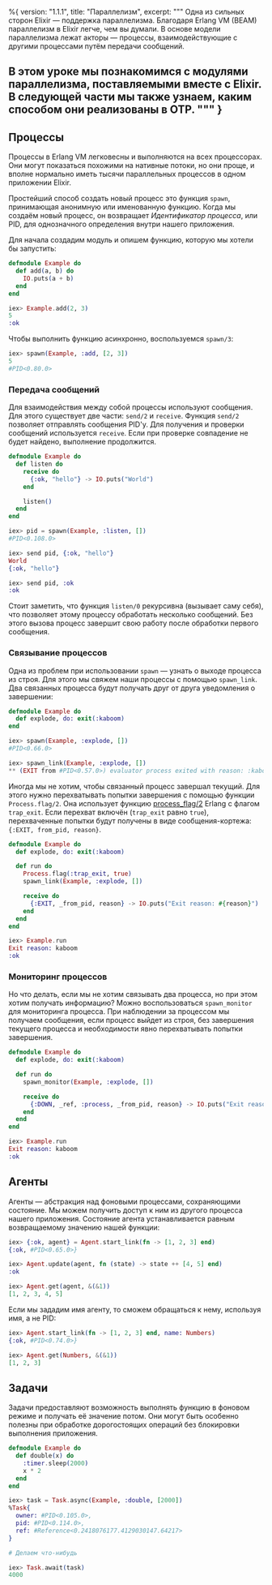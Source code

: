%{
  version: "1.1.1",
  title: "Параллелизм",
  excerpt: """
  Одна из сильных сторон Elixir &mdash; поддержка параллелизма.
  Благодаря Erlang VM (BEAM) параллелизм в Elixir легче, чем вы думали.
  В основе модели параллелизма лежат акторы &mdash; процессы, взаимодействующие с другими процессами путём передачи сообщений.

  В этом уроке мы познакомимся с модулями параллелизма, поставляемыми вместе с Elixir.
  В следующей части мы также узнаем, каким способом они реализованы в OTP.
  """
}
---

## Процессы

Процессы в Erlang VM легковесны и выполняются на всех процессорах.
Они могут показаться похожими на нативные потоки, но они проще, и вполне нормально иметь тысячи параллельных процессов в одном приложении Elixir.

Простейший способ создать новый процесс это функция `spawn`, принимающая анонимную или именованную функцию.
Когда мы создаём новый процесс, он возвращает _Идентификатор процесса_, или PID, для однозначного определения внутри нашего приложения.

Для начала создадим модуль и опишем функцию, которую мы хотели бы запустить:

```elixir
defmodule Example do
  def add(a, b) do
    IO.puts(a + b)
  end
end

iex> Example.add(2, 3)
5
:ok
```

Чтобы выполнить функцию асинхронно, воспользуемся `spawn/3`:

```elixir
iex> spawn(Example, :add, [2, 3])
5
#PID<0.80.0>
```

### Передача сообщений

Для взаимодействия между собой процессы используют сообщения.
Для этого существует две части: `send/2` и `receive`.
Функция `send/2` позволяет отправлять сообщения PID'y.
Для получения и проверки сообщений используется `receive`.
Если при проверке совпадение не будет найдено, выполнение продолжится.

```elixir
defmodule Example do
  def listen do
    receive do
      {:ok, "hello"} -> IO.puts("World")
    end

    listen()
  end
end

iex> pid = spawn(Example, :listen, [])
#PID<0.108.0>

iex> send pid, {:ok, "hello"}
World
{:ok, "hello"}

iex> send pid, :ok
:ok
```

Стоит заметить, что функция `listen/0` рекурсивна (вызывает саму себя), что позволяет этому процессу обработать несколько сообщений.
Без этого вызова процесс завершит свою работу после обработки первого сообщения.

### Связывание процессов

Одна из проблем при использовании `spawn` &mdash; узнать о выходе процесса из строя.
Для этого мы свяжем наши процессы с помощью `spawn_link`.
Два связанных процесса будут получать друг от друга уведомления о завершении:

```elixir
defmodule Example do
  def explode, do: exit(:kaboom)
end

iex> spawn(Example, :explode, [])
#PID<0.66.0>

iex> spawn_link(Example, :explode, [])
** (EXIT from #PID<0.57.0>) evaluator process exited with reason: :kaboom
```

Иногда мы не хотим, чтобы связанный процесс завершал текущий.
Для этого нужно перехватывать попытки завершения с помощью функции `Process.flag/2`.
Она использует функцию [process_flag/2](http://erlang.org/doc/man/erlang.html#process_flag-2) Erlang с флагом `trap_exit`. Если перехват включён (`trap_exit` равно `true`), перехваченные попытки будут получены в виде сообщения-кортежа: `{:EXIT, from_pid, reason}`.

```elixir
defmodule Example do
  def explode, do: exit(:kaboom)

  def run do
    Process.flag(:trap_exit, true)
    spawn_link(Example, :explode, [])

    receive do
      {:EXIT, _from_pid, reason} -> IO.puts("Exit reason: #{reason}")
    end
  end
end

iex> Example.run
Exit reason: kaboom
:ok
```

### Мониторинг процессов

Но что делать, если мы не хотим связывать два процесса, но при этом хотим получать информацию? Можно воспользоваться `spawn_monitor` для мониторинга процесса.
При наблюдении за процессом мы получаем сообщения, если процесс выйдет из строя, без завершения текущего процесса и необходимости явно перехватывать попытки завершения.

```elixir
defmodule Example do
  def explode, do: exit(:kaboom)

  def run do
    spawn_monitor(Example, :explode, [])

    receive do
      {:DOWN, _ref, :process, _from_pid, reason} -> IO.puts("Exit reason: #{reason}")
    end
  end
end

iex> Example.run
Exit reason: kaboom
:ok
```

## Агенты

Агенты &mdash; абстракция над фоновыми процессами, сохраняющими состояние.
Мы можем получить доступ к ним из другого процесса нашего приложения.
Состояние агента устанавливается равным возвращаемому значению нашей функции:

```elixir
iex> {:ok, agent} = Agent.start_link(fn -> [1, 2, 3] end)
{:ok, #PID<0.65.0>}

iex> Agent.update(agent, fn (state) -> state ++ [4, 5] end)
:ok

iex> Agent.get(agent, &(&1))
[1, 2, 3, 4, 5]
```

Если мы зададим имя агенту, то сможем обращаться к нему, используя имя, а не PID:

```elixir
iex> Agent.start_link(fn -> [1, 2, 3] end, name: Numbers)
{:ok, #PID<0.74.0>}

iex> Agent.get(Numbers, &(&1))
[1, 2, 3]
```

## Задачи

Задачи предоставляют возможность выполнять функцию в фоновом режиме и получать её значение потом.
Они могут быть особенно полезны при обработке дорогостоящих операций без блокировки выполнения приложения.

```elixir
defmodule Example do
  def double(x) do
    :timer.sleep(2000)
    x * 2
  end
end

iex> task = Task.async(Example, :double, [2000])
%Task{
  owner: #PID<0.105.0>,
  pid: #PID<0.114.0>,
  ref: #Reference<0.2418076177.4129030147.64217>
}

# Делаем что-нибудь

iex> Task.await(task)
4000
```
